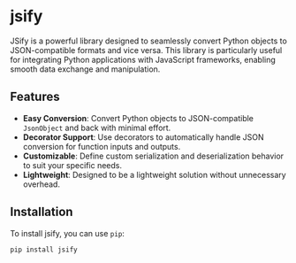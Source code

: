 # jsify

JSify is a powerful library designed to seamlessly convert Python objects to JSON-compatible formats and vice versa. This library is particularly useful for integrating Python applications with JavaScript frameworks, enabling smooth data exchange and manipulation.

## Features

- **Easy Conversion**: Convert Python objects to JSON-compatible `JsonObject` and back with minimal effort.
- **Decorator Support**: Use decorators to automatically handle JSON conversion for function inputs and outputs.
- **Customizable**: Define custom serialization and deserialization behavior to suit your specific needs.
- **Lightweight**: Designed to be a lightweight solution without unnecessary overhead.

## Installation

To install jsify, you can use `pip`:

```sh
pip install jsify